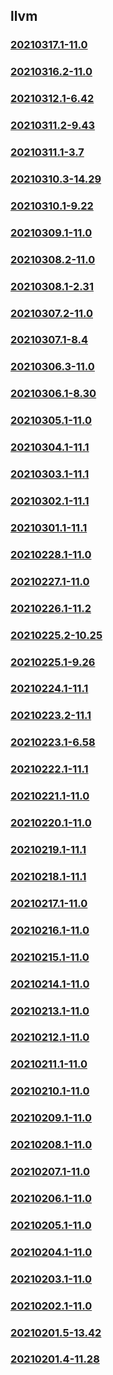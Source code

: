 ## llvm

### [20210317.1-11.0](20210317.1-11.0/index.html)
### [20210316.2-11.0](20210316.2-11.0/index.html)
### [20210312.1-6.42](20210312.1-6.42/index.html)
### [20210311.2-9.43](20210311.2-9.43/index.html)
### [20210311.1-3.7](20210311.1-3.7/index.html)
### [20210310.3-14.29](20210310.3-14.29/index.html)
### [20210310.1-9.22](20210310.1-9.22/index.html)
### [20210309.1-11.0](20210309.1-11.0/index.html)
### [20210308.2-11.0](20210308.2-11.0/index.html)
### [20210308.1-2.31](20210308.1-2.31/index.html)
### [20210307.2-11.0](20210307.2-11.0/index.html)
### [20210307.1-8.4](20210307.1-8.4/index.html)
### [20210306.3-11.0](20210306.3-11.0/index.html)
### [20210306.1-8.30](20210306.1-8.30/index.html)
### [20210305.1-11.0](20210305.1-11.0/index.html)
### [20210304.1-11.1](20210304.1-11.1/index.html)
### [20210303.1-11.1](20210303.1-11.1/index.html)
### [20210302.1-11.1](20210302.1-11.1/index.html)
### [20210301.1-11.1](20210301.1-11.1/index.html)
### [20210228.1-11.0](20210228.1-11.0/index.html)
### [20210227.1-11.0](20210227.1-11.0/index.html)
### [20210226.1-11.2](20210226.1-11.2/index.html)
### [20210225.2-10.25](20210225.2-10.25/index.html)
### [20210225.1-9.26](20210225.1-9.26/index.html)
### [20210224.1-11.1](20210224.1-11.1/index.html)
### [20210223.2-11.1](20210223.2-11.1/index.html)
### [20210223.1-6.58](20210223.1-6.58/index.html)
### [20210222.1-11.1](20210222.1-11.1/index.html)
### [20210221.1-11.0](20210221.1-11.0/index.html)
### [20210220.1-11.0](20210220.1-11.0/index.html)
### [20210219.1-11.1](20210219.1-11.1/index.html)
### [20210218.1-11.1](20210218.1-11.1/index.html)
### [20210217.1-11.0](20210217.1-11.0/index.html)
### [20210216.1-11.0](20210216.1-11.0/index.html)
### [20210215.1-11.0](20210215.1-11.0/index.html)
### [20210214.1-11.0](20210214.1-11.0/index.html)
### [20210213.1-11.0](20210213.1-11.0/index.html)
### [20210212.1-11.0](20210212.1-11.0/index.html)
### [20210211.1-11.0](20210211.1-11.0/index.html)
### [20210210.1-11.0](20210210.1-11.0/index.html)
### [20210209.1-11.0](20210209.1-11.0/index.html)
### [20210208.1-11.0](20210208.1-11.0/index.html)
### [20210207.1-11.0](20210207.1-11.0/index.html)
### [20210206.1-11.0](20210206.1-11.0/index.html)
### [20210205.1-11.0](20210205.1-11.0/index.html)
### [20210204.1-11.0](20210204.1-11.0/index.html)
### [20210203.1-11.0](20210203.1-11.0/index.html)
### [20210202.1-11.0](20210202.1-11.0/index.html)
### [20210201.5-13.42](20210201.5-13.42/index.html)
### [20210201.4-11.28](20210201.4-11.28/index.html)

